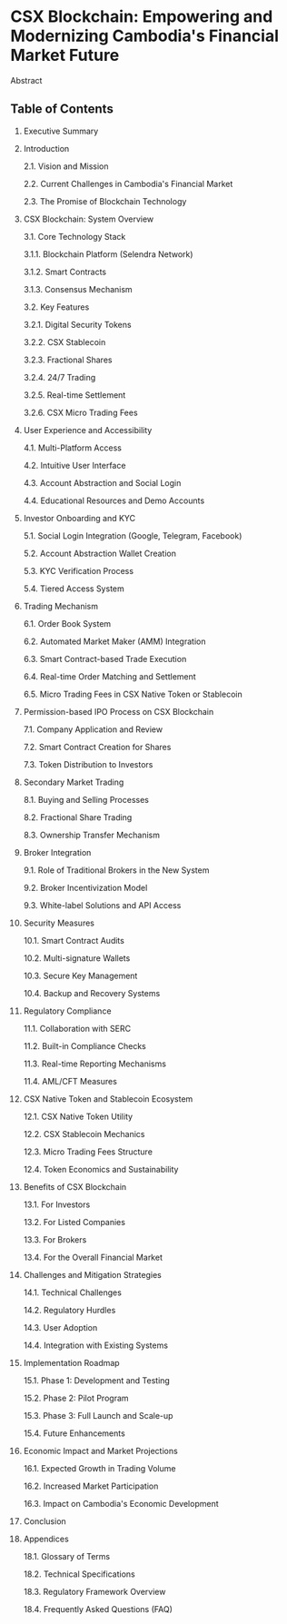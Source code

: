 # CSX Blockchain: Empowering and Modernizing Cambodia's Financial Market Future

Abstract

## Table of Contents

1. Executive Summary

2. Introduction

   2.1. Vision and Mission

   2.2. Current Challenges in Cambodia's Financial Market

   2.3. The Promise of Blockchain Technology

3. CSX Blockchain: System Overview

   3.1. Core Technology Stack

      3.1.1. Blockchain Platform (Selendra Network)

      3.1.2. Smart Contracts

      3.1.3. Consensus Mechanism

   3.2. Key Features

      3.2.1. Digital Security Tokens

      3.2.2. CSX Stablecoin

      3.2.3. Fractional Shares

      3.2.4. 24/7 Trading

      3.2.5. Real-time Settlement

      3.2.6. CSX Micro Trading Fees

4. User Experience and Accessibility

   4.1. Multi-Platform Access

   4.2. Intuitive User Interface

   4.3. Account Abstraction and Social Login

   4.4. Educational Resources and Demo Accounts

5. Investor Onboarding and KYC

   5.1. Social Login Integration (Google, Telegram, Facebook)

   5.2. Account Abstraction Wallet Creation

   5.3. KYC Verification Process

   5.4. Tiered Access System

6. Trading Mechanism

   6.1. Order Book System

   6.2. Automated Market Maker (AMM) Integration

   6.3. Smart Contract-based Trade Execution

   6.4. Real-time Order Matching and Settlement

   6.5. Micro Trading Fees in CSX Native Token or Stablecoin

7. Permission-based IPO Process on CSX Blockchain

   7.1. Company Application and Review

   7.2. Smart Contract Creation for Shares

   7.3. Token Distribution to Investors

8. Secondary Market Trading

   8.1. Buying and Selling Processes

   8.2. Fractional Share Trading

   8.3. Ownership Transfer Mechanism

9. Broker Integration

   9.1. Role of Traditional Brokers in the New System

   9.2. Broker Incentivization Model

   9.3. White-label Solutions and API Access

10. Security Measures

    10.1. Smart Contract Audits

    10.2. Multi-signature Wallets

    10.3. Secure Key Management

    10.4. Backup and Recovery Systems

11. Regulatory Compliance

    11.1. Collaboration with SERC

    11.2. Built-in Compliance Checks

    11.3. Real-time Reporting Mechanisms

    11.4. AML/CFT Measures

12. CSX Native Token and Stablecoin Ecosystem

    12.1. CSX Native Token Utility

    12.2. CSX Stablecoin Mechanics

    12.3. Micro Trading Fees Structure

    12.4. Token Economics and Sustainability

13. Benefits of CSX Blockchain

    13.1. For Investors

    13.2. For Listed Companies

    13.3. For Brokers

    13.4. For the Overall Financial Market

14. Challenges and Mitigation Strategies

    14.1. Technical Challenges

    14.2. Regulatory Hurdles

    14.3. User Adoption

    14.4. Integration with Existing Systems

15. Implementation Roadmap

    15.1. Phase 1: Development and Testing

    15.2. Phase 2: Pilot Program

    15.3. Phase 3: Full Launch and Scale-up

    15.4. Future Enhancements

16. Economic Impact and Market Projections

    16.1. Expected Growth in Trading Volume

    16.2. Increased Market Participation

    16.3. Impact on Cambodia's Economic Development

17. Conclusion

18. Appendices

    18.1. Glossary of Terms

    18.2. Technical Specifications

    18.3. Regulatory Framework Overview

    18.4. Frequently Asked Questions (FAQ)
